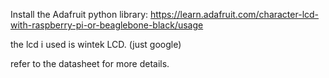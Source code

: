 Install the Adafruit python library: https://learn.adafruit.com/character-lcd-with-raspberry-pi-or-beaglebone-black/usage

the lcd i used is wintek LCD. (just google)

refer to the datasheet for more details.
